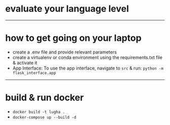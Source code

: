 # evaluate your language level

----

# how to get going on your laptop

- create a .env file and provide relevant parameters
- create a virtualenv or conda environment using the requirements.txt file & activate it
- App Interface: To use the app interface, navigate to `src` & run: `python -m flask_interface.app`

----

# build & run docker

- `docker build -t lugha .`
- `docker-compose up --build -d`
